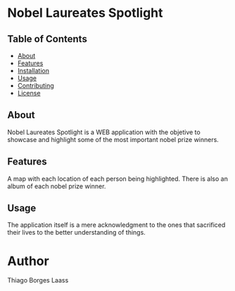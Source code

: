 # Nobel Laureates Spotlight

## Table of Contents

- [About](#about)
- [Features](#features)
- [Installation](#installation)
- [Usage](#usage)
- [Contributing](#contributing)
- [License](#license)

## About

Nobel Laureates Spotlight is a WEB application with the objetive to showcase and highlight some of the most important nobel prize winners.

## Features

A map with each location of each person being highlighted. There is also an album of each nobel prize winner.

## Usage

The application itself is a mere acknowledgment to the ones that sacrificed their lives to the better understanding of things.

# Author

Thiago Borges Laass
